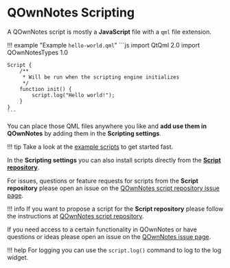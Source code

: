# QOwnNotes Scripting

A QOwnNotes script is mostly a **JavaScript** file with a `qml` file extension.

!!! example "Example `hello-world.qml`"
    ```js
    import QtQml 2.0
    import QOwnNotesTypes 1.0

    Script {
        /**
         * Will be run when the scripting engine initializes
         */
        function init() {
            script.log("Hello world!");
        }
    }
    ```

You can place those QML files anywhere you like and **add use them in QOwnNotes**
by adding them in the **Scripting settings**.

!!! tip
    Take a look at the [example scripts](https://github.com/pbek/QOwnNotes/blob/develop/doc/scripting)
    to get started fast.

In the **Scripting settings** you can also install scripts directly from the [**Script repository**](https://github.com/qownnotes/scripts).

For issues, questions or feature requests for scripts from the **Script repository** please open
an issue on the [QOwnNotes script repository issue page](https://github.com/qownnotes/scripts/issues).

!!! info
    If you want to propose a script for the **Script repository** please follow the
    instructions at [QOwnNotes script repository](https://github.com/qownnotes/scripts).

If you need access to a certain functionality in QOwnNotes or have
questions or ideas please open an issue on the [QOwnNotes issue page](https://github.com/pbek/QOwnNotes/issues).

!!! help
    For logging you can use the `script.log()` command to log to the log widget.
